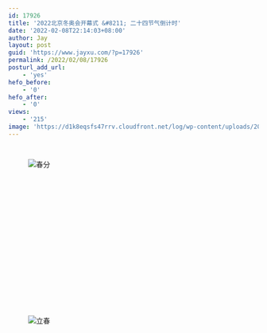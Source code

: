 ```yaml
---
id: 17926
title: '2022北京冬奥会开幕式 &#8211; 二十四节气倒计时'
date: '2022-02-08T22:14:03+08:00'
author: Jay
layout: post
guid: 'https://www.jayxu.com/?p=17926'
permalink: /2022/02/08/17926
posturl_add_url:
    - 'yes'
hefo_before:
    - '0'
hefo_after:
    - '0'
views:
    - '215'
image: 'https://d1k8eqsfs47rrv.cloudfront.net/log/wp-content/uploads/2022/02/897ef21f-a6a6-4223-998d-79e4a95ce47c.png'
---
```


<!-- wp:jetpack/tiled-gallery {"columnWidths":[["50.00000","50.00000"],["50.00000","50.00000"],["50.00000","50.00000"],["50.00000","50.00000"],["50.00000","50.00000"],["50.00000","50.00000"],["50.00000","50.00000"],["50.00000","50.00000"],["50.00000","50.00000"],["50.00000","50.00000"],["50.00000","50.00000"],["50.00000","50.00000"]],"ids":[17945,17948,17950,17937,17949,17939,17933,17938,17931,17928,17927,17940,17941,17929,17947,17934,17944,17930,17943,17932,17946,17936,17942,17935]} -->
<div class="wp-block-jetpack-tiled-gallery aligncenter is-style-rectangular"><div class="tiled-gallery__gallery"><div class="tiled-gallery__row"><div class="tiled-gallery__col" style="flex-basis:50.00000%"><figure class="tiled-gallery__item"><img alt="" data-height="558" data-id="17945" data-link="https://www.jayxu.com/?attachment_id=17945" data-url="https://www.jayxu.com/log/wp-content/uploads/2022/02/5198d35d-299b-4913-aa84-9b7ced7e2a4d.png" data-width="998" src="https://i1.wp.com/www.jayxu.com/log/wp-content/uploads/2022/02/5198d35d-299b-4913-aa84-9b7ced7e2a4d.png?ssl=1" data-amp-layout="responsive"/></figure></div><div class="tiled-gallery__col" style="flex-basis:50.00000%"><figure class="tiled-gallery__item"><img alt="" data-height="558" data-id="17948" data-link="https://www.jayxu.com/?attachment_id=17948" data-url="https://www.jayxu.com/log/wp-content/uploads/2022/02/27853577-2136-4702-a0ad-b7c90d4aebee.png" data-width="998" src="https://i2.wp.com/www.jayxu.com/log/wp-content/uploads/2022/02/27853577-2136-4702-a0ad-b7c90d4aebee.png?ssl=1" data-amp-layout="responsive"/></figure></div></div><div class="tiled-gallery__row"><div class="tiled-gallery__col" style="flex-basis:50.00000%"><figure class="tiled-gallery__item"><img alt="春分" data-height="558" data-id="17950" data-link="https://www.jayxu.com/?attachment_id=17950" data-url="https://www.jayxu.com/log/wp-content/uploads/2022/02/2bc9e9c4-6261-4edf-9b22-5a859e2aec96.png" data-width="998" src="https://i2.wp.com/www.jayxu.com/log/wp-content/uploads/2022/02/2bc9e9c4-6261-4edf-9b22-5a859e2aec96.png?ssl=1" data-amp-layout="responsive"/></figure></div><div class="tiled-gallery__col" style="flex-basis:50.00000%"><figure class="tiled-gallery__item"><img alt="" data-height="558" data-id="17937" data-link="https://www.jayxu.com/?attachment_id=17937" data-url="https://www.jayxu.com/log/wp-content/uploads/2022/02/1cd0ccc2-58c0-497b-9707-c59cb1edd1fa.png" data-width="998" src="https://i2.wp.com/www.jayxu.com/log/wp-content/uploads/2022/02/1cd0ccc2-58c0-497b-9707-c59cb1edd1fa.png?ssl=1" data-amp-layout="responsive"/></figure></div></div><div class="tiled-gallery__row"><div class="tiled-gallery__col" style="flex-basis:50.00000%"><figure class="tiled-gallery__item"><img alt="" data-height="558" data-id="17949" data-link="https://www.jayxu.com/?attachment_id=17949" data-url="https://www.jayxu.com/log/wp-content/uploads/2022/02/f43d5df3-249b-4e62-a5b7-927a0303e616.png" data-width="998" src="https://i1.wp.com/www.jayxu.com/log/wp-content/uploads/2022/02/f43d5df3-249b-4e62-a5b7-927a0303e616.png?ssl=1" data-amp-layout="responsive"/></figure></div><div class="tiled-gallery__col" style="flex-basis:50.00000%"><figure class="tiled-gallery__item"><img alt="" data-height="558" data-id="17939" data-link="https://www.jayxu.com/?attachment_id=17939" data-url="https://www.jayxu.com/log/wp-content/uploads/2022/02/f2f1106d-dfc0-4fff-9ddd-6a1f89cafb79.png" data-width="998" src="https://i2.wp.com/www.jayxu.com/log/wp-content/uploads/2022/02/f2f1106d-dfc0-4fff-9ddd-6a1f89cafb79.png?ssl=1" data-amp-layout="responsive"/></figure></div></div><div class="tiled-gallery__row"><div class="tiled-gallery__col" style="flex-basis:50.00000%"><figure class="tiled-gallery__item"><img alt="" data-height="558" data-id="17933" data-link="https://www.jayxu.com/?attachment_id=17933" data-url="https://www.jayxu.com/log/wp-content/uploads/2022/02/e8c22db5-c5c0-4f53-bdf9-fc422116a157.png" data-width="998" src="https://i0.wp.com/www.jayxu.com/log/wp-content/uploads/2022/02/e8c22db5-c5c0-4f53-bdf9-fc422116a157.png?ssl=1" data-amp-layout="responsive"/></figure></div><div class="tiled-gallery__col" style="flex-basis:50.00000%"><figure class="tiled-gallery__item"><img alt="" data-height="558" data-id="17938" data-link="https://www.jayxu.com/?attachment_id=17938" data-url="https://www.jayxu.com/log/wp-content/uploads/2022/02/cf2a3530-b9b2-43bc-bfe9-79048400bca7.png" data-width="998" src="https://i1.wp.com/www.jayxu.com/log/wp-content/uploads/2022/02/cf2a3530-b9b2-43bc-bfe9-79048400bca7.png?ssl=1" data-amp-layout="responsive"/></figure></div></div><div class="tiled-gallery__row"><div class="tiled-gallery__col" style="flex-basis:50.00000%"><figure class="tiled-gallery__item"><img alt="" data-height="558" data-id="17931" data-link="https://www.jayxu.com/?attachment_id=17931" data-url="https://www.jayxu.com/log/wp-content/uploads/2022/02/5c52bfea-0728-4ec4-9e43-a42af141c029.png" data-width="998" src="https://i1.wp.com/www.jayxu.com/log/wp-content/uploads/2022/02/5c52bfea-0728-4ec4-9e43-a42af141c029.png?ssl=1" data-amp-layout="responsive"/></figure></div><div class="tiled-gallery__col" style="flex-basis:50.00000%"><figure class="tiled-gallery__item"><img alt="" data-height="558" data-id="17928" data-link="https://www.jayxu.com/?attachment_id=17928" data-url="https://www.jayxu.com/log/wp-content/uploads/2022/02/3d624080-2f4b-42b4-a32c-6435cff410bc.png" data-width="998" src="https://i1.wp.com/www.jayxu.com/log/wp-content/uploads/2022/02/3d624080-2f4b-42b4-a32c-6435cff410bc.png?ssl=1" data-amp-layout="responsive"/></figure></div></div><div class="tiled-gallery__row"><div class="tiled-gallery__col" style="flex-basis:50.00000%"><figure class="tiled-gallery__item"><img alt="" data-height="558" data-id="17927" data-link="https://www.jayxu.com/?attachment_id=17927" data-url="https://www.jayxu.com/log/wp-content/uploads/2022/02/3b630bdf-3d1f-4580-8acc-46164a73de5c.png" data-width="998" src="https://i0.wp.com/www.jayxu.com/log/wp-content/uploads/2022/02/3b630bdf-3d1f-4580-8acc-46164a73de5c.png?ssl=1" data-amp-layout="responsive"/></figure></div><div class="tiled-gallery__col" style="flex-basis:50.00000%"><figure class="tiled-gallery__item"><img alt="" data-height="558" data-id="17940" data-link="https://www.jayxu.com/?attachment_id=17940" data-url="https://www.jayxu.com/log/wp-content/uploads/2022/02/fd056935-9951-49b6-bf9c-7ba59328627a.png" data-width="998" src="https://i2.wp.com/www.jayxu.com/log/wp-content/uploads/2022/02/fd056935-9951-49b6-bf9c-7ba59328627a.png?ssl=1" data-amp-layout="responsive"/></figure></div></div><div class="tiled-gallery__row"><div class="tiled-gallery__col" style="flex-basis:50.00000%"><figure class="tiled-gallery__item"><img alt="" data-height="558" data-id="17941" data-link="https://www.jayxu.com/?attachment_id=17941" data-url="https://www.jayxu.com/log/wp-content/uploads/2022/02/74e4ffd3-6354-49b4-b67d-83f96487fdbb.png" data-width="998" src="https://i1.wp.com/www.jayxu.com/log/wp-content/uploads/2022/02/74e4ffd3-6354-49b4-b67d-83f96487fdbb.png?ssl=1" data-amp-layout="responsive"/></figure></div><div class="tiled-gallery__col" style="flex-basis:50.00000%"><figure class="tiled-gallery__item"><img alt="" data-height="558" data-id="17929" data-link="https://www.jayxu.com/?attachment_id=17929" data-url="https://www.jayxu.com/log/wp-content/uploads/2022/02/cea5833e-33e3-4dcc-aa5b-750aba27bfd7.png" data-width="998" src="https://i2.wp.com/www.jayxu.com/log/wp-content/uploads/2022/02/cea5833e-33e3-4dcc-aa5b-750aba27bfd7.png?ssl=1" data-amp-layout="responsive"/></figure></div></div><div class="tiled-gallery__row"><div class="tiled-gallery__col" style="flex-basis:50.00000%"><figure class="tiled-gallery__item"><img alt="" data-height="558" data-id="17947" data-link="https://www.jayxu.com/?attachment_id=17947" data-url="https://www.jayxu.com/log/wp-content/uploads/2022/02/58c72094-ae9d-4665-8497-73a17218bc34.png" data-width="998" src="https://i0.wp.com/www.jayxu.com/log/wp-content/uploads/2022/02/58c72094-ae9d-4665-8497-73a17218bc34.png?ssl=1" data-amp-layout="responsive"/></figure></div><div class="tiled-gallery__col" style="flex-basis:50.00000%"><figure class="tiled-gallery__item"><img alt="" data-height="558" data-id="17934" data-link="https://www.jayxu.com/?attachment_id=17934" data-url="https://www.jayxu.com/log/wp-content/uploads/2022/02/99e9cb56-87e8-4c86-a765-056bb4d4a275.png" data-width="998" src="https://i0.wp.com/www.jayxu.com/log/wp-content/uploads/2022/02/99e9cb56-87e8-4c86-a765-056bb4d4a275.png?ssl=1" data-amp-layout="responsive"/></figure></div></div><div class="tiled-gallery__row"><div class="tiled-gallery__col" style="flex-basis:50.00000%"><figure class="tiled-gallery__item"><img alt="" data-height="558" data-id="17944" data-link="https://www.jayxu.com/?attachment_id=17944" data-url="https://www.jayxu.com/log/wp-content/uploads/2022/02/ceadee12-8c53-4001-a03b-d1a2cfe7b42f.png" data-width="998" src="https://i0.wp.com/www.jayxu.com/log/wp-content/uploads/2022/02/ceadee12-8c53-4001-a03b-d1a2cfe7b42f.png?ssl=1" data-amp-layout="responsive"/></figure></div><div class="tiled-gallery__col" style="flex-basis:50.00000%"><figure class="tiled-gallery__item"><img alt="" data-height="558" data-id="17930" data-link="https://www.jayxu.com/?attachment_id=17930" data-url="https://www.jayxu.com/log/wp-content/uploads/2022/02/98ff8814-f1b4-4237-8c96-a2ca34bc2e73.png" data-width="998" src="https://i0.wp.com/www.jayxu.com/log/wp-content/uploads/2022/02/98ff8814-f1b4-4237-8c96-a2ca34bc2e73.png?ssl=1" data-amp-layout="responsive"/></figure></div></div><div class="tiled-gallery__row"><div class="tiled-gallery__col" style="flex-basis:50.00000%"><figure class="tiled-gallery__item"><img alt="" data-height="558" data-id="17943" data-link="https://www.jayxu.com/?attachment_id=17943" data-url="https://www.jayxu.com/log/wp-content/uploads/2022/02/cacfcc14-823d-4fcf-b531-6ef8ba496960.png" data-width="998" src="https://i0.wp.com/www.jayxu.com/log/wp-content/uploads/2022/02/cacfcc14-823d-4fcf-b531-6ef8ba496960.png?ssl=1" data-amp-layout="responsive"/></figure></div><div class="tiled-gallery__col" style="flex-basis:50.00000%"><figure class="tiled-gallery__item"><img alt="" data-height="558" data-id="17932" data-link="https://www.jayxu.com/?attachment_id=17932" data-url="https://www.jayxu.com/log/wp-content/uploads/2022/02/2484b79d-5f9b-434a-9aec-1bf0ae7a37f6.png" data-width="998" src="https://i0.wp.com/www.jayxu.com/log/wp-content/uploads/2022/02/2484b79d-5f9b-434a-9aec-1bf0ae7a37f6.png?ssl=1" data-amp-layout="responsive"/></figure></div></div><div class="tiled-gallery__row"><div class="tiled-gallery__col" style="flex-basis:50.00000%"><figure class="tiled-gallery__item"><img alt="" data-height="558" data-id="17946" data-link="https://www.jayxu.com/?attachment_id=17946" data-url="https://www.jayxu.com/log/wp-content/uploads/2022/02/d2347d95-cf53-4063-9879-6d86d34d15c7.png" data-width="998" src="https://i2.wp.com/www.jayxu.com/log/wp-content/uploads/2022/02/d2347d95-cf53-4063-9879-6d86d34d15c7.png?ssl=1" data-amp-layout="responsive"/></figure></div><div class="tiled-gallery__col" style="flex-basis:50.00000%"><figure class="tiled-gallery__item"><img alt="" data-height="558" data-id="17936" data-link="https://www.jayxu.com/?attachment_id=17936" data-url="https://www.jayxu.com/log/wp-content/uploads/2022/02/60b3c3a1-8a32-49a7-a9d3-f0a8683395f5.png" data-width="998" src="https://i2.wp.com/www.jayxu.com/log/wp-content/uploads/2022/02/60b3c3a1-8a32-49a7-a9d3-f0a8683395f5.png?ssl=1" data-amp-layout="responsive"/></figure></div></div><div class="tiled-gallery__row"><div class="tiled-gallery__col" style="flex-basis:50.00000%"><figure class="tiled-gallery__item"><img alt="" data-height="558" data-id="17942" data-link="https://www.jayxu.com/?attachment_id=17942" data-url="https://www.jayxu.com/log/wp-content/uploads/2022/02/e3b12f5a-4b03-4a47-b65f-74bdee65b4c6.png" data-width="998" src="https://i2.wp.com/www.jayxu.com/log/wp-content/uploads/2022/02/e3b12f5a-4b03-4a47-b65f-74bdee65b4c6.png?ssl=1" data-amp-layout="responsive"/></figure></div><div class="tiled-gallery__col" style="flex-basis:50.00000%"><figure class="tiled-gallery__item"><img alt="立春" data-height="558" data-id="17935" data-link="https://www.jayxu.com/?attachment_id=17935" data-url="https://www.jayxu.com/log/wp-content/uploads/2022/02/897ef21f-a6a6-4223-998d-79e4a95ce47c.png" data-width="998" src="https://i0.wp.com/www.jayxu.com/log/wp-content/uploads/2022/02/897ef21f-a6a6-4223-998d-79e4a95ce47c.png?ssl=1" data-amp-layout="responsive"/></figure></div></div></div></div>
<!-- /wp:jetpack/tiled-gallery -->